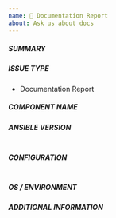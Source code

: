 ```yaml
---
name: 📝 Documentation Report
about: Ask us about docs
---
```

<!--- Verify first that your improvement is not already reported on GitHub -->
<!--- Also test if the latest release and devel branch are affected too -->
<!--- Complete *all* sections as described, this form is processed automatically -->

##### SUMMARY
<!--- Explain the problem briefly below, add suggestions to wording or structure -->

<!--- HINT: Did you know the documentation has an "Edit on GitHub" link on every page ? -->

##### ISSUE TYPE
- Documentation Report

##### COMPONENT NAME
<!--- Write the short name of the rst file, module, plugin, task or feature below, use your best guess if unsure -->

##### ANSIBLE VERSION
<!--- Paste verbatim output from "ansible --version" between quotes -->
```paste below

```

##### CONFIGURATION
<!--- Paste verbatim output from "ansible-config dump --only-changed" between quotes -->
```paste below

```

##### OS / ENVIRONMENT
<!--- Provide all relevant information below, e.g. OS version, browser, etc. -->

##### ADDITIONAL INFORMATION
<!--- Describe how this improves the documentation, e.g. before/after situation or screenshots -->

<!--- HINT: You can paste gist.github.com links for larger files -->
